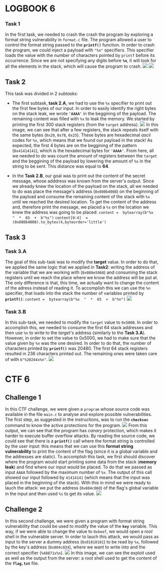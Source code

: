 # LOGBOOK 6
### Task 1
In the first task, we needed to crash the crash the program by exploring a format string vulnerability in `format.c` file. The program allowed a user to control the format string passed to the **`printf()`** function. 
In order to crash the program, we could inject a payload with `"%n"` specifiers. This specifier loads the value with the number of characters pointed by `printf` before its occurrence. Since we are not specifying any digits before **`%n`**, it will look for all the elements in the stack, which will cause the program to crash.
![](https://media.discordapp.net/attachments/579367639478960253/914297375449821224/unknown.png)
![](https://media.discordapp.net/attachments/579367639478960253/914297441459769354/unknown.png)

## Task 2

This task was divided in 2 *subtasks*:
 - The first subtask, **task 2.A**, we had to use the `%x` specifier to print out the first few bytes of our input. In order to easily identify the right bytes on the stack leak, we wrote **`'AAAA'`** in the beggining of the payload. The remaining content was filled with `%x` to leak the memory.
 We started by printing the first 300 stack registers (from the `target` address).
![](https://cdn.discordapp.com/attachments/579367639478960253/914512666058436658/unknown.png)
 In this image, we can see that after a few registers, the stack repeats itself with the same bytes (`0x20`, `0x78`, `0x25`). These bytes are hexadecimal *ascii* codes for `%x`, which means that we found our payload in the stack!
 As expected, the first 4 bytes are on the beggining of the pattern (`0x41414141`), which is the hexadecimal bytes for **`'AAAA'`**. From here, all we needed to do was count the amount of registers between the `target` and the beggining of the payload by lowering the amount of `%x` in the string to be sent. This distance was equal to **64**.
 
 - In the **Task 2.B**, our goal was to print out the content of the secret message, whose adddress was known from the server's output. Since we already knew the location of the payload on the stack, all we needed to do was place the message's address (`0x080b4008`) on the beginning of the payload and consume the remaining content of the stack with `%x` until we reached the desired location. To get the content of the address and, therefore print the message, we placed a `%s` on the location we knew the address was going to be placed: 
 `content =  bytearray(b"%x  "  *  65  +  b"%s")`
 `content[0:4]  =  (0x080b4008).to_bytes(4,byteorder='little')`

## Task 3

### Task 3.A
The goal of this sub-task was to modify the **target** value. In order to do that, we applied the same logic that we applied in **Task2**: writing the address of the variable that we are working with (`0x080e5068`) and consuming the stack registers until we reach the place where we know the address will be put at. The only difference is that, this time, we actually want to change the content of the adress instead of reading it. To accomplish this we can use the `%n` specifier, that loads into the stack the number of variables printed by **`printf()`**:
`content =  bytearray(b"%x  "  *  65  +  b"%n")`
![](https://cdn.discordapp.com/attachments/579367639478960253/914557555123060797/unknown.png)

### Task 3.B
In this sub-task, we needed to modify the `target` value to `0x5000`. In order to accomplish this, we needed to consume the first 64 stack addresses and then use `%n` to write to the *target's* address (similarly to the **Task 3.A**). However, in order to set the value to 0x5000, we had to make sure that the value given by `%n` was the one desired. In order to do that, the number of characters printed by **`printf()`** was 20480. The first 64 stack registers resulted in 236 characters printed out. The remaining ones were taken care of with `b"%20244x%n"`.
![](https://media.discordapp.net/attachments/579367639478960253/914573375609909248/unknown.png)

# CTF 6

## Challenge 1

In this CTF challenge, we were given a `program` whose source code was available in the file `main.c` to analyse and explore possible vulnerabilities. The first step, as suggested in the instructions, was to run the **`checksec`** command to know the active protections for the program. 
![](https://media.discordapp.net/attachments/579367639478960253/914892116348514324/ctf6-checksec.png)
From this output, we can see that the program has *canary* protection, which makes it harder to execute buffer overflow attacks. By reading the source code, we could see that there is a **`printf()`** call where the format string is controlled by the user input: this means that we can use this **format string vulnerability** to print the content of the flag (since it is a global variable and the addresses are static).
To accomplish this task, we first should discover where the program would start printing some data from the stack (**memory leak**) and find where our input would be placed. To do that we passed as input `AAAA` followed by the maximum number of `%x`. The output of this call showed our input followed by `41414141` (which means that the input was placed in the beginning of the stack). 
With this in mind we were ready to lauch the attack: we put the address (`0x804c060`) of the flag's global variable in the input and then used `%s` to get its value.
![](https://media.discordapp.net/attachments/579367639478960253/914892115937468426/ctf6-c1.png?width=1335&height=676)

## Challenge 2

In this second challenge, we were given a program with format string vulnerability that could be used to modify the value of the **`key`** variable. This way, if we were able to change the value to `0xbeef`, we would open a *root* shell in the vulnerable server. 
In order to lauch this attack, we would pass as input to the server a dummy address (`0x01010101`) to be read by `%x`, followed by the key's address (`0x804c034`), where we want to write into and the correct specifier (`%48871x%n`).
![](https://media.discordapp.net/attachments/579367639478960253/914921167893180446/unknown.png?width=1335&height=676)
In this image, we can see the exploit used as well as the output from the server: a root shell used to get the content of the **`flag.txt`** file. 